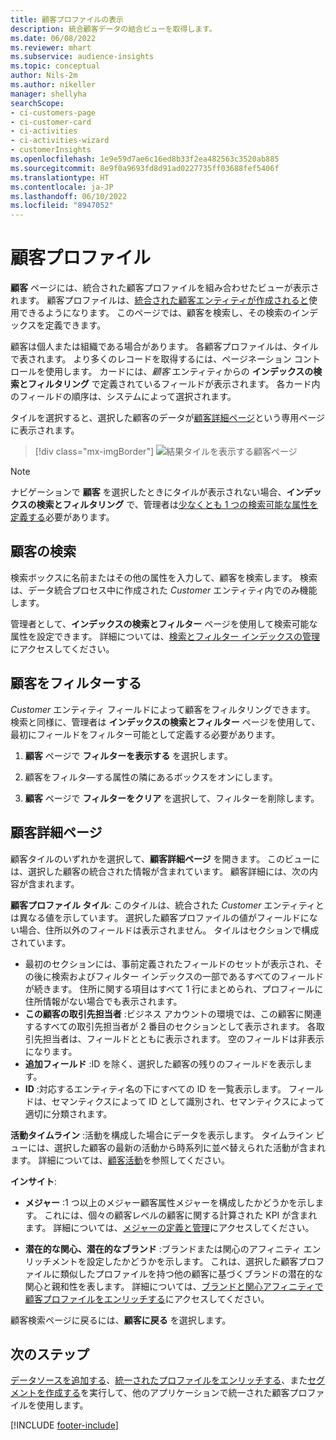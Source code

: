 ```yaml
---
title: 顧客プロファイルの表示
description: 統合顧客データの結合ビューを取得します。
ms.date: 06/08/2022
ms.reviewer: mhart
ms.subservice: audience-insights
ms.topic: conceptual
author: Nils-2m
ms.author: nikeller
manager: shellyha
searchScope:
- ci-customers-page
- ci-customer-card
- ci-activities
- ci-activities-wizard
- customerInsights
ms.openlocfilehash: 1e9e59d7ae6c16ed8b33f2ea482563c3520ab885
ms.sourcegitcommit: 8e9f0a9693fd8d91ad0227735ff03688fef5406f
ms.translationtype: HT
ms.contentlocale: ja-JP
ms.lasthandoff: 06/10/2022
ms.locfileid: "8947052"
---
```

# <a name="customer-profiles"></a>顧客プロファイル

**顧客** ページには、統合された顧客プロファイルを組み合わせたビューが表示されます。 顧客プロファイルは、[統合された顧客エンティティが作成されると](data-unification.md)使用できるようになります。 このページでは、顧客を検索し、その検索のインデックスを定義できます。

顧客は個人または組織である場合があります。 各顧客プロファイルは、タイルで表されます。 より多くのレコードを取得するには、ページネーション コントロールを使用します。 カードには、*顧客* エンティティからの **インデックスの検索とフィルタリング** で定義されているフィールドが表示されます。 各カード内のフィールドの順序は、システムによって選択されます。

タイルを選択すると、選択した顧客のデータが[顧客詳細ページ](customer-profiles.md#customer-details-page)という専用ページに表示されます。

> [!div class="mx-imgBorder"]
> ![結果タイルを表示する顧客ページ](media/customers-page-result-tiles-B2C.png "結果タイルを表示する顧客ページ")

> [!NOTE]
> ナビゲーションで **顧客** を選択したときにタイルが表示されない場合、**インデックスの検索とフィルタリング** で、管理者は[少なくとも 1 つの検索可能な属性を定義する](search-filter-index.md)必要があります。

## <a name="search-for-customers"></a>顧客の検索

検索ボックスに名前またはその他の属性を入力して、顧客を検索します。 検索は、データ統合プロセス中に作成された *Customer* エンティティ内でのみ機能します。

管理者として、**インデックスの検索とフィルター** ページを使用して検索可能な属性を設定できます。 詳細については、[検索とフィルター インデックスの管理](search-filter-index.md)にアクセスしてください。

## <a name="filter-customers"></a>顧客をフィルターする

*Customer* エンティティ フィールドによって顧客をフィルタリングできます。 検索と同様に、管理者は **インデックスの検索とフィルター** ページを使用して、最初にフィールドをフィルター可能として定義する必要があります。

1. **顧客** ページで **フィルターを表示する** を選択します。

1. 顧客をフィルタ―する属性の隣にあるボックスをオンにします。

1. **顧客** ページで **フィルターをクリア** を選択して、フィルターを削除します。

## <a name="customer-details-page"></a>顧客詳細ページ

顧客タイルのいずれかを選択して、**顧客詳細ページ** を開きます。 このビューには、選択した顧客の統合された情報が含まれています。 顧客詳細には、次の内容が含まれます。

**顧客プロファイル タイル**: このタイルは、統合された *Customer* エンティティとは異なる値を示しています。 選択した顧客プロファイルの値がフィールドにない場合、住所以外のフィールドは表示されません。 タイルはセクションで構成されています。

- 最初のセクションには、事前定義されたフィールドのセットが表示され、その後に検索およびフィルター インデックスの一部であるすべてのフィールドが続きます。 住所に関する項目はすべて 1 行にまとめられ、プロフィールに住所情報がない場合でも表示されます。
- **この顧客の取引先担当者** :ビジネス アカウントの環境では、この顧客に関連するすべての取引先担当者が 2 番目のセクションとして表示されます。 各取引先担当者は、フィールドとともに表示されます。 空のフィールドは非表示になります。
- **追加フィールド** :ID を除く、選択した顧客の残りのフィールドを表示します。
- **ID** :対応するエンティティ名の下にすべての ID を一覧表示します。 フィールドは、セマンティクスによって ID として識別され、セマンティクスによって適切に分類されます。

**活動タイムライン** :活動を構成した場合にデータを表示します。 タイムライン ビューには、選択した顧客の最新の活動から時系列に並べ替えられた活動が含まれます。 詳細については、[顧客活動](activities.md)を参照してください。

**インサイト**:

- **メジャー** :1 つ以上のメジャー顧客属性メジャーを構成したかどうかを示します。 これには、個々の顧客レベルの顧客に関する計算された KPI が含まれます。 詳細については、[メジャーの定義と管理](measures.md)にアクセスしてください。

- **潜在的な関心、潜在的なブランド** :ブランドまたは関心のアフィニティ エンリッチメントを設定したかどうかを示します。 これは、選択した顧客プロファイルに類似したプロファイルを持つ他の顧客に基づくブランドの潜在的な関心と親和性を表します。 詳細については、[ブランドと関心アフィニティで顧客プロファイルをエンリッチする](enrichment-microsoft.md)にアクセスしてください。

顧客検索ページに戻るには、**顧客に戻る** を選択します。

## <a name="next-steps"></a>次のステップ

[データソースを追加する](data-sources.md)、[統一されたプロファイルをエンリッチする](enrichment-hub.md)、また[セグメントを作成する](segments.md)を実行して、他のアプリケーションで統一された顧客プロファイルを使用します。

[!INCLUDE [footer-include](includes/footer-banner.md)]
